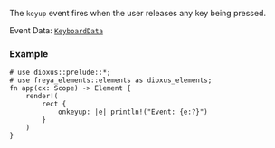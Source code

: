 The `keyup` event fires when the user releases any key being pressed.

Event Data: [`KeyboardData`](crate::events::KeyboardData)

### Example

```rust, no_run
# use dioxus::prelude::*;
# use freya_elements::elements as dioxus_elements;
fn app(cx: Scope) -> Element {
    render!(
        rect {
            onkeyup: |e| println!("Event: {e:?}")
        }
    )
}
```